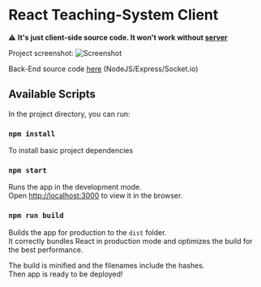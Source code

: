 # React Teaching-System Client

:warning: **It's just client-side source code. It won't work without [server](https://github.com/AliReza99/React-Teaching-System)**

Project screenshot:
![Screenshot](https://raw.githubusercontent.com/AliReza99/webproj-client/main/screenshots/sc1.png)


Back-End source code [here](https://github.com/AliReza99/React-Teaching-System) (NodeJS/Express/Socket.io)

## Available Scripts

In the project directory, you can run:

### `npm install`

To install basic project dependencies

### `npm start`

Runs the app in the development mode.\
Open [http://localhost:3000](http://localhost:3000) to view it in the browser.

### `npm run build`

Builds the app for production to the `dist` folder.\
It correctly bundles React in production mode and optimizes the build for the best performance.

The build is minified and the filenames include the hashes.\
Then app is ready to be deployed!
